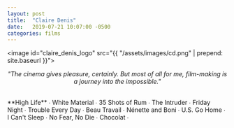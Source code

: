 ```yaml
---
layout: post
title:  "Claire Denis"
date:   2019-07-21 10:07:00 -0500
categories: films
---
```


<image id="claire_denis_logo" src="{{ "/assets/images/cd.png" | prepend: site.baseurl }}"></image>
<br>
<p style="text-align: center; font-style: italic">"The cinema gives pleasure, certainly. But most of all for me, film-making is a journey into the impossible."</p>
<br>
<span class="cd_color">**High Life**</span> ∙
White Material ∙
35 Shots of Rum ∙
The Intruder ∙
Friday Night ∙
Trouble Every Day ∙
Beau Travail ∙
Nénette and Boni ∙
U.S. Go Home ∙
I Can't Sleep ∙
No Fear, No Die ∙
Chocolat ∙